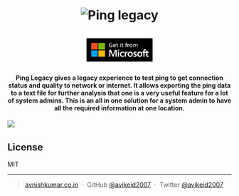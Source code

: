 
<h1 align="center">
<img src="https://raw.githubusercontent.com/avikeid2007/Ping-Tool/master/ScreenShot/logo.png" alt="Ping legacy" width="200">
 <br/>
 <br/>
 <a href='https://www.microsoft.com/store/apps/9P1KVKT59T2M'><img src='https://raw.githubusercontent.com/avikeid2007/WinDev-Utility/dev/ScreenShots/store.png' alt='English badge' width="150" /></a>

</h1>

<h4 align="center">  
Ping Legacy gives a legacy experience to test ping to get connection status and quality to network or internet. It allows exporting the ping data to a text file for further analysis that one is a very useful feature for a lot of system admins. This is an all in one solution for a system admin to have all the required information at one location.
</h4>

![](https://raw.githubusercontent.com/avikeid2007/Ping-Tool/master/ScreenShot/ping-legacy.png)

## License

MIT

---

> [avnishkumar.co.in](http://avnishkumar.co.in) &nbsp;&middot;&nbsp;
> GitHub [@avikeid2007](https://github.com/avikeid2007) &nbsp;&middot;&nbsp;
> Twitter [@avikeid2007](https://twitter.com/avikeid2007)

